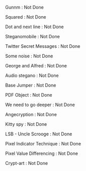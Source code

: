 Gunnm : Not Done

Squared : Not Done

Dot and next line : Not Done

Steganomobile : Not Done

Twitter Secret Messages : Not Done

Some noise : Not Done

George and Alfred : Not Done

Audio stegano : Not Done

Base Jumper : Not Done

PDF Object : Not Done

We need to go deeper : Not Done

Angecryption : Not Done

Kitty spy : Not Done

LSB - Uncle Scrooge : Not Done

Pixel Indicator Technique : Not Done

Pixel Value Differencing : Not Done

Crypt-art : Not Done

